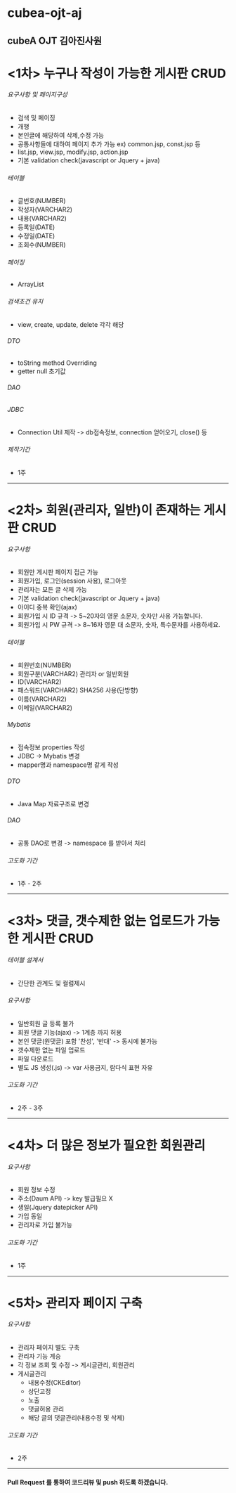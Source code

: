# cubea-ojt-aj
## cubeA OJT 김아진사원

# <1차> 누구나 작성이 가능한 게시판 CRUD
###### 요구사항 및 페이지구성
  * 검색 및 페이징
  * 개행
  * 본인글에 해당하여 삭제,수정 가능
  * 공통사항들에 대하여 페이지 추가 가능 ex) common.jsp, const.jsp 등
  * list.jsp, view.jsp, modify.jsp, action.jsp
  * 기본 validation check(javascript or Jquery + java)
###### 테이블
  * 글번호(NUMBER)
  * 작성자(VARCHAR2)
  * 내용(VARCHAR2)
  * 등록일(DATE)
  * 수정일(DATE)
  * 조회수(NUMBER)
###### 페이징
  * ArrayList<Integer>
###### 검색조건 유지
  * view, create, update, delete 각각 해당
###### DTO
  * toString method Overriding
  * getter null 초기값
###### DAO
###### JDBC
  * Connection Util 제작 -> db접속정보, connection 얻어오기, close() 등
###### 제작기간
  * 1주

---------------------------------------------------------------------------------------------------------------------------------------------------


# <2차> 회원(관리자, 일반)이 존재하는 게시판 CRUD
###### 요구사항
  * 회원만 게시판 페이지 접근 가능
  * 회원가입, 로그인(session 사용), 로그아웃
  * 관리자는 모든 글 삭제 가능
  * 기본 validation check(javascript or Jquery + java)
  * 아이디 중복 확인(ajax)
  * 회원가입 시 ID 규격 -> 5~20자의 영문 소문자, 숫자만 사용 가능합니다.
  * 회원가입 시 PW 규격 ->  8~16자 영문 대 소문자, 숫자, 특수문자를 사용하세요.
###### 테이블
  * 회원번호(NUMBER)
  * 회원구분(VARCHAR2) 관리자 or 일반회원
  * ID(VARCHAR2)
  * 패스워드(VARCHAR2) SHA256 사용(단방향)
  * 이름(VARCHAR2)
  * 이메일(VARCHAR2)
###### Mybatis
  * 접속정보 properties 작성
  * JDBC -> Mybatis 변경
  * mapper명과 namespace명 같게 작성
###### DTO
  * Java Map 자료구조로 변경
###### DAO
  * 공통 DAO로 변경 -> namespace 를 받아서 처리
###### 고도화 기간
  * 1주 - 2주

---------------------------------------------------------------------------------------------------------------------------------------------------


# <3차> 댓글, 갯수제한 없는 업로드가 가능한 게시판 CRUD
###### 테이블 설계서
  * 간단한 관계도 및 컬럼제시
###### 요구사항
  * 일반회원 글 등록 불가
  * 회원 댓글 기능(ajax) -> 1계층 까지 허용
  * 본인 댓글(원댓글) 포함 '찬성', '반대' -> 동시에 불가능
  * 갯수제한 없는 파일 업로드
  * 파일 다운로드
  * 별도 JS 생성(.js) -> var 사용금지, 람다식 표현 자유
###### 고도화 기간
  * 2주 - 3주

---------------------------------------------------------------------------------------------------------------------------------------------------


# <4차> 더 많은 정보가 필요한 회원관리
###### 요구사항
  * 회원 정보 수정
  * 주소(Daum API) -> key 발급필요 X
  * 생일(Jquery datepicker API)
  * 가입 동일
  * 관리자로 가입 불가능
###### 고도화 기간
  * 1주


---------------------------------------------------------------------------------------------------------------------------------------------------


# <5차> 관리자 페이지 구축
###### 요구사항
  * 관리자 페이지 별도 구축
  * 관리자 기능 계승
  * 각 정보 조회 및 수정 -> 게시글관리, 회원관리
  * 게시글관리
    * 내용수정(CKEditor)
    * 상단고정
    * 노출
    * 댓글허용 관리
    * 해당 글의 댓글관리(내용수정 및 삭제)
###### 고도화 기간
  * 2주


---------------------------------------------------------------------------------------------------------------------------------------------------


#### Pull Request 를 통하여 코드리뷰 및 push 하도록 하겠습니다.
